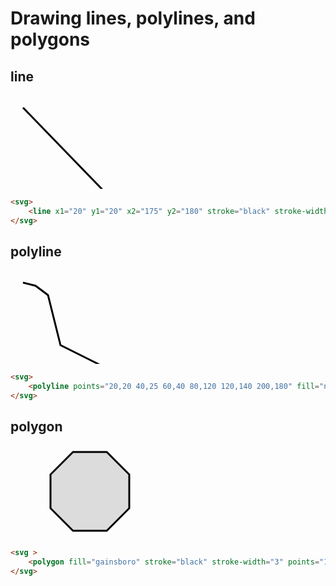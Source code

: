 # Drawing lines, polylines, and polygons

## line

<svg id="lineID">
    <line x1="20" y1="20" x2="175" y2="180" stroke="black" stroke-width="3" />
</svg>

```html
<svg>
    <line x1="20" y1="20" x2="175" y2="180" stroke="black" stroke-width="3" />
</svg>
```



## polyline

<svg>
    <polyline points="20,20 40,25 60,40 80,120 120,140 200,180" fill="none" stroke="black" stroke-width="3"/>
</svg>

```html
<svg>
    <polyline points="20,20 40,25 60,40 80,120 120,140 200,180" fill="none" stroke="black" stroke-width="3"/>
</svg>
```



## polygon

<svg >
    <polygon fill="gainsboro" stroke="black" stroke-width="3" points="100,10 154,10 190,46 190,100 154,136 100,136 64,100 64,46" />
</svg>

```html
<svg >
    <polygon fill="gainsboro" stroke="black" stroke-width="3" points="100,10 154,10 190,46 190,100 154,136 100,136 64,100 64,46" />
</svg>
```


